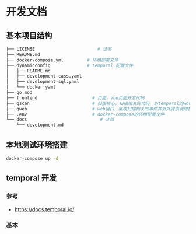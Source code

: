 # 开发文档

## 基本项目结构

```sh
├── LICENSE                        # 证书
├── README.md                      
├── docker-compose.yml         # 环境部署文件
├── dynamicconfig              # temporal 配置文件
│   ├── README.md
│   ├── development-cass.yaml
│   ├── development-sql.yaml
│   └── docker.yaml
├── go.mod                          
├── frontend                     # 页面，Vue页面开发代码
├── gscan                        # 扫描核心，扫描相关的代码，以temporal的worker形式运行
├── gweb                         # web接口，集成扫描相关的事件并对外提供调用接口，也就是web的后端
├── .env                         # docker-compose的环境配置文件
└── docs                            # 文档
    └── development.md
```

## 本地测试环境搭建

```sh
docker-compose up -d
```

## temporal 开发

### 参考

- https://docs.temporal.io/

### 基本